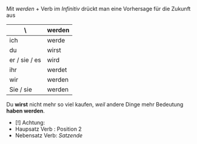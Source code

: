 Mit _werden_ + Verb im *Infinitiv* drückt man eine Vorhersage für die Zukunft aus

| \             | **werden** |
| ------------- | ---------- |
| ich           | werde      |
| du            | wirst      |
| er / sie / es | wird       |
| ihr           | werdet     |
| wir           | werden     |
| Sie / sie     | werden     |


Du **wirst** nicht mehr so viel kaufen, *weil* andere Dinge mehr Bedeutung **haben werden**.

- [!] Achtung:
- Haupsatz Verb : Position 2
- Nebensatz Verb: *Satzende*
